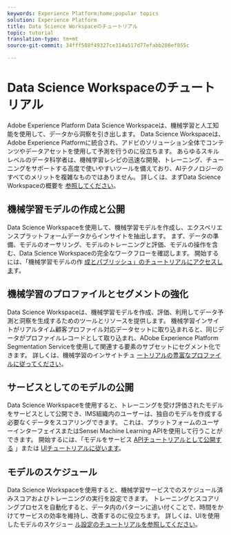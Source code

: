 ```yaml
---
keywords: Experience Platform;home;popular topics
solution: Experience Platform
title: Data Science Workspaceのチュートリアル
topic: tutorial
translation-type: tm+mt
source-git-commit: 34fff508f49327ce314a517d77efabb286ef055c

---
```



# Data Science Workspaceのチュートリアル

Adobe Experience Platform Data Science Workspaceは、機械学習と人工知能を使用して、データから洞察を引き出します。 Data Science Workspaceは、Adobe Experience Platformに統合され、アドビのソリューション全体でコンテンツやデータアセットを使用して予測を行うのに役立ちます。 あらゆるスキルレベルのデータ科学者は、機械学習レシピの迅速な開発、トレーニング、チューニングをサポートする高度で使いやすいツールを備えており、AIテクノロジーのすべてのメリットを複雑なものではありません。 詳しくは、まずData Science Workspaceの概要を [参照してください](../data-science-workspace/home.md)。

## 機械学習モデルの作成と公開

Data Science Workspaceを使用して、機械学習モデルを作成し、エクスペリエンスプラットフォームデータからインサイトを抽出します。 まず、データの準備、モデルのオーサリング、モデルのトレーニングと評価、モデルの操作を含む、Data Science Workspaceの完全なワークフローを確認します。 開始するには、「機械学習モデルの作 [成とパブリッシュ」のチュートリアルにアクセスしま](../data-science-workspace/models-recipes/create-publish-model.md)す。

## 機械学習のプロファイルとセグメントの強化

Data Science Workspaceは、機械学習モデルを作成、評価、利用してデータ予測と洞察を生成するためのツールとリソースを提供します。 機械学習インサイトがリアルタイム顧客プロファイル対応データセットに取り込まれると、同じデータがプロファイルレコードとして取り込まれ、ADobe Experience Platform Segmentation Serviceを使用して関連する要素のサブセットにセグメント化できます。 詳しくは、機械学習のインサイトチュ [ートリアルの豊富なプロファイルに従ってください](../data-science-workspace/models-recipes/enrich-profile.md)。

## サービスとしてのモデルの公開

Data Science Workspaceを使用すると、トレーニングを受け評価されたモデルをサービスとして公開でき、IMS組織内のユーザーは、独自のモデルを作成する必要なくデータをスコアリングできます。 これは、プラットフォームのユーザーインターフェイスまたはSensei Machine Learning APIを使用して行うことができます。 開始するには、「モデルをサービス [APIチュートリアルとして公開する](../data-science-workspace/models-recipes/publish-model-service-api.md) 」または [UIチュートリアルに従います](../data-science-workspace/models-recipes/publish-model-service-ui.md)。

## モデルのスケジュール

Data Science Workspaceを使用すると、機械学習サービスでのスケジュール済みスコアおよびトレーニングの実行を設定できます。 トレーニングとスコアリングプロセスを自動化すると、データ内のパターンに追い付くことで、時間をかけてサービスの効率を維持し、改善するのに役立ちます。 詳しくは、UIを使用したモデルのスケジュー [ル設定のチュートリアルを参照してください](../data-science-workspace/models-recipes/schedule-models-ui.md)。